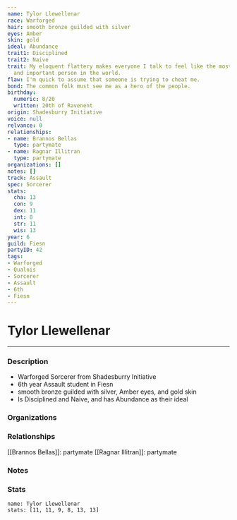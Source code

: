 ```yaml
---
name: Tylor Llewellenar
race: Warforged
hair: smooth bronze guilded with silver
eyes: Amber
skin: gold
ideal: Abundance
trait1: Disciplined
trait2: Naive
trait: My eloquent flattery makes everyone I talk to feel like the most wonderful
  and important person in the world.
flaw: I'm quick to assume that someone is trying to cheat me.
bond: The common folk must see me as a hero of the people.
birthday:
  numeric: 8/20
  written: 20th of Ravenent
origin: Shadesburry Initiative
voice: null
relvance: 0
relationships:
- name: Brannos Bellas
  type: partymate
- name: Ragnar Illitran
  type: partymate
organizations: []
notes: []
track: Assault
spec: Sorcerer
stats:
  cha: 13
  con: 9
  dex: 11
  int: 8
  str: 11
  wis: 13
year: 6
guild: Fiesn
partyID: 42
tags:
- Warforged
- Qualnis
- Sorcerer
- Assault
- 6th
- Fiesn
---
```

# Tylor Llewellenar
---
### Description
- Warforged Sorcerer from Shadesburry Initiative
- 6th year Assault student in Fiesn
- smooth bronze guilded with silver, Amber eyes, and gold skin
- Is Disciplined and Naive, and has Abundance as their ideal

### Organizations

### Relationships
[[Brannos Bellas]]: partymate
[[Ragnar Illitran]]: partymate

### Notes

### Stats
```statblock
name: Tylor Llewellenar
stats: [11, 11, 9, 8, 13, 13]
```
